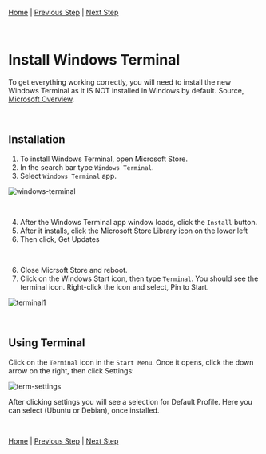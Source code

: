[Home](README.md) | [Previous Step](install-vscode.md) | [Next Step](install-oh-my-posh-and-required-libraries.md)

<br/>

# Install Windows Terminal

To get everything working correctly, you will need to install the new Windows Terminal as it IS NOT installed in Windows by default. Source, [Microsoft Overview](https://docs.microsoft.com/en-us/windows/terminal/).

<br/>

## Installation

1. To install Windows Terminal, open Microsoft Store.
2. In the search bar type `Windows Terminal`.
3. Select `Windows Terminal` app.

![windows-terminal](https://user-images.githubusercontent.com/516548/191404365-c010101c-9742-4681-85ec-4dd6913650bd.png)

<br/>

4. After the Windows Terminal app window loads, click the `Install` button.
5. After it installs, click the Microsoft Store Library icon on the lower left
6. Then click, Get Updates

<br/>

6. Close Micrsoft Store and reboot.
7. Click on the Windows Start icon, then type `Terminal`. You should see the terminal icon. Right-click the icon and select, Pin to Start.

![terminal1](https://user-images.githubusercontent.com/516548/191406212-3ce8fb5d-eaae-4ab1-be89-447406b061ad.png)


<br/>

## Using Terminal

Click on the `Terminal` icon in the `Start Menu`. Once it opens, click the down arrow on the right, then click Settings:

![term-settings](https://user-images.githubusercontent.com/516548/191406723-a7aac225-6a78-4981-9f29-f65ebf4e2117.png)

After clicking settings you will see a selection for Default Profile. Here you can select (Ubuntu or Debian), once installed.

<br/>

[Home](README.md) | [Previous Step](install-vscode.md) | [Next Step](install-oh-my-posh-and-required-libraries.md)
